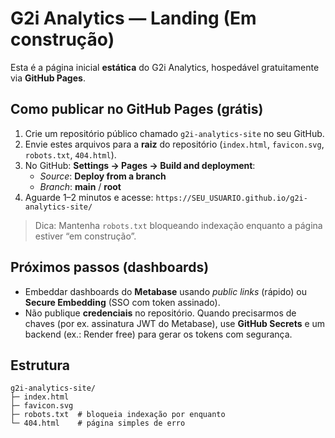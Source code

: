 # G2i Analytics — Landing (Em construção)

Esta é a página inicial **estática** do G2i Analytics, hospedável gratuitamente via **GitHub Pages**.

## Como publicar no GitHub Pages (grátis)
1. Crie um repositório público chamado `g2i-analytics-site` no seu GitHub.
2. Envie estes arquivos para a **raiz** do repositório (`index.html`, `favicon.svg`, `robots.txt`, `404.html`).
3. No GitHub: **Settings → Pages → Build and deployment**:
   - *Source*: **Deploy from a branch**
   - *Branch*: **main** / **root**
4. Aguarde 1–2 minutos e acesse: `https://SEU_USUARIO.github.io/g2i-analytics-site/`

> Dica: Mantenha `robots.txt` bloqueando indexação enquanto a página estiver “em construção”.

## Próximos passos (dashboards)
- Embeddar dashboards do **Metabase** usando *public links* (rápido) ou **Secure Embedding** (SSO com token assinado).
- Não publique **credenciais** no repositório. Quando precisarmos de chaves (por ex. assinatura JWT do Metabase), use **GitHub Secrets** e um backend (ex.: Render free) para gerar os tokens com segurança.

## Estrutura
```
g2i-analytics-site/
├─ index.html
├─ favicon.svg
├─ robots.txt  # bloqueia indexação por enquanto
└─ 404.html    # página simples de erro
```
